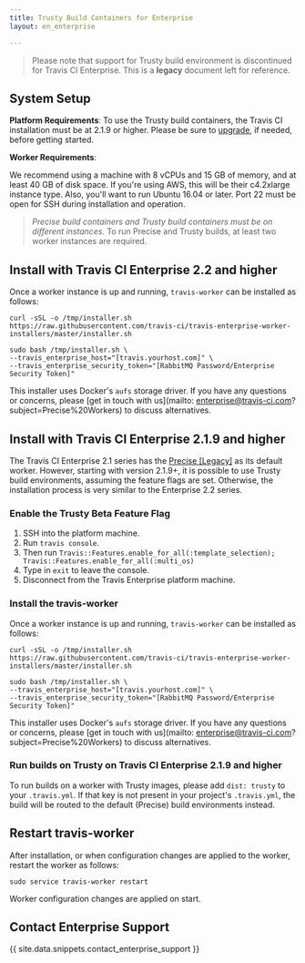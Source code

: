 ```yaml
---
title: Trusty Build Containers for Enterprise
layout: en_enterprise

---
```


> Please note that support for Trusty build environment is discontinued for Travis CI Enterprise. This is a **legacy** document left for reference.

## System Setup

**Platform Requirements**: To use the Trusty build containers, the Travis CI installation must be at 2.1.9 or higher. Please be sure to [upgrade](/user/enterprise/upgrading/), if needed, before getting started.

**Worker Requirements**:

We recommend using a machine with 8 vCPUs and 15 GB of memory, and at least 40 GB of disk space. If you're using AWS, this will be their c4.2xlarge instance type. Also, you'll want to run Ubuntu 16.04 or later. Port 22 must be open for SSH during installation and operation.

> _Precise build containers and Trusty build containers must be on different instances_. To run Precise and Trusty builds, at least two worker instances are required.

## Install with Travis CI Enterprise 2.2 and higher

Once a worker instance is up and running, `travis-worker` can be installed as follows:

```
curl -sSL -o /tmp/installer.sh https://raw.githubusercontent.com/travis-ci/travis-enterprise-worker-installers/master/installer.sh

sudo bash /tmp/installer.sh \
--travis_enterprise_host="[travis.yourhost.com]" \
--travis_enterprise_security_token="[RabbitMQ Password/Enterprise Security Token]"
```

This installer uses Docker's `aufs` storage driver. If you have any questions or concerns, please [get in touch with us](mailto: enterprise@travis-ci.com?subject=Precise%20Workers) to discuss alternatives.


## Install with Travis CI Enterprise 2.1.9 and higher

The Travis CI Enterprise 2.1 series has the [Precise [Legacy]](/user/enterprise/precise/) as its default worker. However, starting with version 2.1.9+, it is possible to use Trusty build environments, assuming the feature flags are set. Otherwise, the installation process is very similar to the Enterprise 2.2 series.

### Enable the Trusty Beta Feature Flag

1. SSH into the platform machine.
2. Run `travis console`.
3. Then run `Travis::Features.enable_for_all(:template_selection); Travis::Features.enable_for_all(:multi_os)`
4. Type in `exit` to leave the console.
5. Disconnect from the Travis Enterprise platform machine.

### Install the travis-worker

Once a worker instance is up and running, `travis-worker` can be installed as follows:

```
curl -sSL -o /tmp/installer.sh https://raw.githubusercontent.com/travis-ci/travis-enterprise-worker-installers/master/installer.sh

sudo bash /tmp/installer.sh \
--travis_enterprise_host="[travis.yourhost.com]" \
--travis_enterprise_security_token="[RabbitMQ Password/Enterprise Security Token]"
```

This installer uses Docker's `aufs` storage driver. If you have any questions or concerns, please [get in touch with us](mailto: enterprise@travis-ci.com?subject=Precise%20Workers) to discuss alternatives.

### Run builds on Trusty on Travis CI Enterprise 2.1.9 and higher

To run builds on a worker with Trusty images, please add `dist: trusty` to your `.travis.yml`. If that key is not present in your project's `.travis.yml`, the build will be routed to the default (Precise) build environments instead.

## Restart travis-worker

After installation, or when configuration changes are applied to the worker, restart the worker as follows:

`sudo service travis-worker restart`

Worker configuration changes are applied on start.

## Contact Enterprise Support

{{ site.data.snippets.contact_enterprise_support }}
